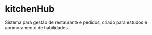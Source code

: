 # kitchenHub
Sistema para gestão de restaurante e pedidos, criado para estudos e aprimoramento de habilidades.
